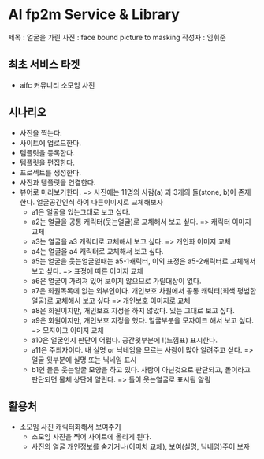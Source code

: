 
# AI fp2m Service & Library
제목 : 얼굴을 가린 사진 : face bound picture to masking
작성자 : 임휘준

## 최초 서비스 타겟
* aifc 커뮤니티 소모임 사진

## 시나리오
* 사진을 찍는다.
* 사이트에 업로드한다.
* 템플릿을 등록한다.
* 템플릿을 편집한다.
* 프로젝트를 생성한다.
* 사진과 템플릿을 연결한다.
* 뷰어로 미리보기한다. => 사진에는 11명의 사람(a) 과 3개의 돌(stone, b)이 존재한다. 얼굴공간인식 하여 다른이미지로 교체해보자 
  - a1은 얼굴을 있는그대로 보고 싶다.
  - a2는 얼굴을 공통 캐릭터(웃는얼굴)로 교체해서 보고 싶다. => 캐릭터 이미지 교체
  - a3는 얼굴을 a3 캐릭터로 교체해서 보고 싶다. => 개인화 이미지 교체
  - a4는 얼굴을 a4 캐릭터로 교체해서 보고 싶다.
  - a5는 얼굴을 웃는얼굴일때는 a5-1캐릭터, 이외 표정은 a5-2캐릭터로 교체해서 보고 싶다. => 표정에 따른 이미지 교체
  - a6은 얼굴이 가려져 있어 보이지 않으므로 가릴대상이 없다.
  - a7은 회원목록에 없는 외부인이다. 개인보호 차원에서 공통 캐릭터(회색 평범한얼굴)로 교체해서 보고 싶다 => 개인보호 이미지로 교체
  - a8은 회원이지만, 개인보호 지정을 하지 않았다. 있는 그대로 보고 싶다.
  - a9은 회원이지만, 개인보호 지정을 했다. 얼굴부분을 모자이크 해서 보고 싶다. => 모자이크 이미지 교체
  - a10은 얼굴인지 판단이 어렵다. 공간윗부분에 !(느낌표) 표시한다.
  - a11은 주최자이다. 내 실명 or 닉네임을 모르는 사람이 많아 알려주고 싶다. => 얼굴 윗부분에 실명 또는 닉네임 표시
  - b1인 돌은 웃는얼굴 모양을 하고 있다. 사람이 아닌것으로 판단되고, 돌이라고 판단되면 물체 상단에 알린다. => 돌이 웃는얼굴로 표시됨 알림 

## 활용처
* 소모임 사진 캐릭터화해서 보여주기
  - 소모임 사진을 찍어 사이트에 올리게 된다.
  - 사진의 얼굴 개인정보를 숨기거나(이미치 교체), 보여(실명, 닉네임)주어 보자 
